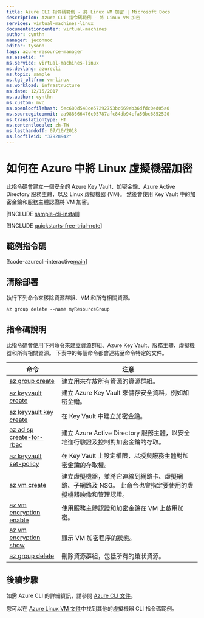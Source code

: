 ```yaml
---
title: Azure CLI 指令碼範例 - 將 Linux VM 加密 | Microsoft Docs
description: Azure CLI 指令碼範例 - 將 Linux VM 加密
services: virtual-machines-linux
documentationcenter: virtual-machines
author: cynthn
manager: jeconnoc
editor: tysonn
tags: azure-resource-manager
ms.assetid: ''
ms.service: virtual-machines-linux
ms.devlang: azurecli
ms.topic: sample
ms.tgt_pltfrm: vm-linux
ms.workload: infrastructure
ms.date: 12/15/2017
ms.author: cynthn
ms.custom: mvc
ms.openlocfilehash: 5ec680d548ce57292753bc669eb36dfdc0ed05a0
ms.sourcegitcommit: aa988666476c05787afc84db94cfa50bc6852520
ms.translationtype: HT
ms.contentlocale: zh-TW
ms.lasthandoff: 07/10/2018
ms.locfileid: "37928942"
---
```

# <a name="encrypt-a-linux-virtual-machine-in-azure"></a>如何在 Azure 中將 Linux 虛擬機器加密

此指令碼會建立一個安全的 Azure Key Vault、加密金鑰、Azure Active Directory 服務主體，以及 Linux 虛擬機器 (VM)。 然後會使用 Key Vault 中的加密金鑰和服務主體認證將 VM 加密。

[!INCLUDE [sample-cli-install](../../../includes/sample-cli-install.md)]

[!INCLUDE [quickstarts-free-trial-note](../../../includes/quickstarts-free-trial-note.md)]

## <a name="sample-script"></a>範例指令碼

[!code-azurecli-interactive[main](../../../cli_scripts/virtual-machine/encrypt-disks/encrypt_vm.sh "Encrypt VM disks")]

## <a name="clean-up-deployment"></a>清除部署 

執行下列命令來移除資源群組、VM 和所有相關資源。

```azurecli
az group delete --name myResourceGroup
```

## <a name="script-explanation"></a>指令碼說明

此指令碼會使用下列命令來建立資源群組、Azure Key Vault、服務主體、虛擬機器和所有相關資源。 下表中的每個命令都會連結至命令特定的文件。

| 命令 | 注意 |
|---|---|
| [az group create](https://docs.microsoft.com/cli/azure/group#az_group_create) | 建立用來存放所有資源的資源群組。 |
| [az keyvault create](https://docs.microsoft.com/cli/azure/keyvault#az_keyvault_create) | 建立 Azure Key Vault 來儲存安全資料，例如加密金鑰。 |
| [az keyvault key create](https://docs.microsoft.com/cli/azure/keyvault/key#az_keyvault_key_create) | 在 Key Vault 中建立加密金鑰。 |
| [az ad sp create-for-rbac](https://docs.microsoft.com/cli/azure/ad/sp#az_ad_sp_create_for_rbac) | 建立 Azure Active Directory 服務主體，以安全地進行驗證及控制對加密金鑰的存取。 |
| [az keyvault set-policy](https://docs.microsoft.com/cli/azure/keyvault#az_keyvault_set_policy) | 在 Key Vault 上設定權限，以授與服務主體對加密金鑰的存取權。 |
| [az vm create](https://docs.microsoft.com/cli/azure/vm#az_vm_create) | 建立虛擬機器，並將它連線到網路卡、虛擬網路、子網路及 NSG。 此命令也會指定要使用的虛擬機器映像和管理認證。  |
| [az vm encryption enable](https://docs.microsoft.com/cli/azure/vm/encryption#az_vm_encryption_enable) | 使用服務主體認證和加密金鑰在 VM 上啟用加密。 |
| [az vm encryption show](https://docs.microsoft.com/cli/azure/vm/encryption#az_vm_encryption_show) | 顯示 VM 加密程序的狀態。 |
| [az group delete](https://docs.microsoft.com/cli/azure/vm/extension#az_vm_extension_set) | 刪除資源群組，包括所有的巢狀資源。 |

## <a name="next-steps"></a>後續步驟

如需 Azure CLI 的詳細資訊，請參閱 [Azure CLI 文件](https://docs.microsoft.com/cli/azure)。

您可以在 [Azure Linux VM 文件](../linux/cli-samples.md?toc=%2fazure%2fvirtual-machines%2flinux%2ftoc.json)中找到其他的虛擬機器 CLI 指令碼範例。
